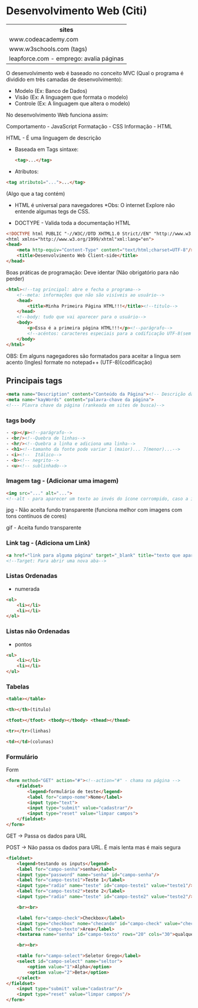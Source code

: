 # Desenvolvimento Web (Citi)

<table>
    <tr><th>sites</th><tr>
    <tr><td>www.codeacademy.com</td></tr>
    <tr><td>www.w3schools.com (tags)</td></tr>
    <tr><td>leapforce.com - emprego: avalia páginas</td></tr>
</table>



O desenvolvimento web é baseado no conceito MVC (Qual o programa é dividido em três camadas de desenvolvimento):

- Modelo (Ex: Banco de Dados)
- Visão (Ex: A linguagem que formata o modelo)
- Controle (Ex: A linguagem que altera o modelo)

No desenvolvimento Web funciona assim:

Comportamento - JavaScript
Formatação - CSS
Informação - HTML

HTML - É uma linguagem de descrição

- Baseada em Tags
    sintaxe: 
    ```html
    <tag>...</tag>
    ```
- Atributos: 
```html
<tag atributo1="...">...</tag>
```
(Algo que a tag contém)

- HTML é universal para navegadores
*Obs: O internet Explore não entende algumas tegs de CSS.

- DOCTYPE - Valida toda a documentação HTML
```html
<!DOCTYPE html PUBLIC "-//W3C//DTD XHTML1.0 Strict//EN" "http://www.w3.org/TR/xhtml1/DTD/xhtml1-strict.dtd"
<html xmlns="http://www.w3.org/1999/xhtml"xml:lang="en">
<head>
    <meta http-equiv="Content-Type" content="text/html;charset=UTF-8"/>
    <title>Desenvolvimento Web Client-side</title>
</head>
```

Boas práticas de programação: Deve identar (Não obrigatório para não perder)

```html
<html><!--tag principal: abre e fecha o programa-->
    <!--meta: informações que não são visíveis ao usuário-->    
    <head>
        <title>Minha Primeira Página HTML!!!</title><!--titulo-->
    </head>
    <!--body: tudo que vai aparecer para o usuário-->
    <body>
        <p>Essa é a primeira página HTML!!!</p><!--parágrafo-->
        <!--acéntos: caracteres especiais para a codificação UTF-8(sem bom)&a grave (não usado na prática)-->
    </body>
</html>
```

OBS: Em alguns nagegadores são formatados para aceitar a lingua sem acento (Ingles)
formate no notepad++ (UTF-8)(codificação)

## Principais tags

```html
<meta name="Description" content="Conteúdo da Página"><!-- Descrição da página: Inportante para página de buscas -->
<meta name="kayWords" content="palavra-chave da página">
<!--- Plavra chave da página (rankeada em sites de busca)-->
```

### tags body

```html
- <p></p><!--parágrafo-->
- <br/><!--Quebra de linhas-->
- <hr/><!--Quebra a linha e adiciona uma linha-->
- <h1><!--tamanho da fonte pode variar 1 (maior)... 7(menor)...-->
- <i><!--  Itálico-->
- <b><!-- negrito-->
- <u><!-- sublinhado-->
```

### Imagem tag - (Adicionar uma imagem)

```html
<img src="..." alt="...">
<!--alt - para aparecer um texto ao invés do ícone corrompido, caso a imagem não apareça-->
```

jpg - Não aceita fundo transparente (funciona melhor com imagens com tons contínuos de cores)

gif - Aceita fundo transparente

### Link tag - (Adiciona um Link)

```html
<a href="link para alguma página" target="_blank" title="texto que aparece na caixa amarela quando passa o mouse">Nome do Link</a>
<!--Target: Para abrir uma nova aba-->
```

### Listas Ordenadas

- numerada
```html
<ol>
    <li></li>
    <li></li>
</ol>
```

### Listas não Ordenadas

- pontos
```html
<ul>
    <li></li>
    <li></li>
</ul>
```
### Tabelas

```html
<table></table>

<th></th>(titulo)

<tfoot></tfoot> <tbody></tbody> <thead></thead>

<tr></tr>(linhas)

<td></td>(colunas)
```

### Formulário

Form
```html
<form method="GET" action="#"><!--action="#" - chama na página -->
    <fieldset>
        <legend>formulário de teste</legend>
        <label for="campo-nome">Nome</label>
        <input type="text">
        <input type="submit" value="cadastrar"/>
        <input type="reset" value="limpar campos">
    </fieldset>
</form>
```

GET -> Passa os dados para URL

POST -> Não passa os dados para URL. É mais lenta mas é mais segura

```html
<fieldset>
    <legend>testando os inputs</legend>
    <label for="campo-senha">senha</label>
    <input type="password" name="senha" id="campo-senha"/>
    <label for="campo-teste1">Teste 1</label>
    <input type="radio" name="teste" id="campo-teste1" value="teste1"/>
    <label for="campo-teste2">teste 2</label>
    <input type="radio" name="teste" id="campo-teste2" value="teste2"/>

    <br><br>

    <label for="campo-check">Checkbox</label>
    <input type="checkbox" nome="checando" id="campo-check" value="checando"/>
    <label for="campo-texto">Area</label>
    <textarea name="senha" id="campo-texto" rows="20" cols="30">qualquer coisa</textarea>

    <br><br>

    <table for="campo-select">Seletor Grego</label>
    <select id="campo-select" name="seltor">
        <option value="1">Alpha</option>
        <option value="2">Beta</option>
    </select>
</fieldset>
    <input type="submit" value="cadastrar"/>
    <input type="reset" value="limpar campos"/>
</form>

```